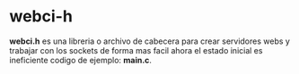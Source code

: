 # webci-h
**webci.h** es una libreria o archivo de cabecera para crear servidores webs y trabajar con los sockets de forma mas facil
ahora el estado inicial es ineficiente codigo de ejemplo: **main.c**.
